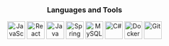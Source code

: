 <h3 align="center">Languages and Tools</h3>
<p align="center">
  <img src="https://media.giphy.com/media/f8dFeRL5HAXz6/giphy.gif" height="40" alt="JavaScript" />
  <img src="https://media.giphy.com/media/3o7aD4hUOAtX3d6KOA/giphy.gif" height="40" alt="React" />
  <img src="https://media.giphy.com/media/1zHDQsHT7sZ7P8gI3h/giphy.gif" height="40" alt="Java" />
  <img src="https://media.giphy.com/media/3oFzmkbC6fUpjJtETq/giphy.gif" height="40" alt="Spring" />
  <img src="https://media.giphy.com/media/3o7abG3I5Jf8rpbiNC/giphy.gif" height="40" alt="MySQL" />
  <img src="https://media.giphy.com/media/3o6Zt1XKAIhxsiqx7y/giphy.gif" height="40" alt="C#" />
  <img src="https://media.giphy.com/media/3o7aD69soozS1j6CAs/giphy.gif" height="40" alt="Docker" />
  <img src="https://media.giphy.com/media/3o7bneBY4GGxDSen5K/giphy.gif" height="40" alt="Git" />
</p>
